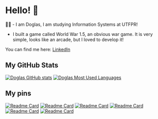# Hello! 👋

👨‍🎓 - I am Doglas, I am studying Information Systems at UTFPR!

<!--* I know the basics of various languages, like Python, JavaScript, C, Go, C#, but my main goal is to learn about AI.

* But I like BackEnd development a lot!-->

* I built a game called World War 1.5, an obvious war game. It is very simple, looks like an arcade,
but I loved to develop it!

You can find me here: <a href="https://www.linkedin.com/in/doglas-rocha/" target="_blank">LinkedIn</a>

## My GitHub Stats

[![Doglas GitHub stats](https://github-readme-stats.vercel.app/api?username=DoglasRocha&show_icons=true&theme=dark)](https://github.com/DoglasRocha)
[![Doglas Most Used Languages](https://github-readme-stats.vercel.app/api/top-langs/?username=DoglasRocha&theme=dark&hide=Jupyter%20Notebook&langs_count=8&layout=compact)](https://github.com/DoglasRocha)

  
## My pins
[![Readme Card](https://github-readme-stats.vercel.app/api/pin/?username=DoglasRocha&repo=biblioteca-a23&theme=dark)](https://github.com/DoglasRocha/biblioteca-a23)
[![Readme Card](https://github-readme-stats.vercel.app/api/pin/?username=DoglasRocha&repo=WW_1.5_game&theme=dark)](https://github.com/DoglasRocha/WW_1.5_game)
[![Readme Card](https://github-readme-stats.vercel.app/api/pin/?username=DoglasRocha&repo=turitiba&theme=dark)](https://github.com/DoglasRocha/turitiba)
[![Readme Card](https://github-readme-stats.vercel.app/api/pin/?username=DoglasRocha&repo=indicadores-dominancia-f1&theme=dark)](https://github.com/DoglasRocha/indicadores-dominancia-f1)
[![Readme Card](https://github-readme-stats.vercel.app/api/pin/?username=DoglasRocha&repo=f1-data-explorer&theme=dark)](https://github.com/DoglasRocha/f1-data-explorer)
[![Readme Card](https://github-readme-stats.vercel.app/api/pin/?username=DoglasRocha&repo=corrigidor-enem&theme=dark)](https://github.com/DoglasRocha/corrigidor-enem)

<!--
**DoglasRocha/DoglasRocha** is a ✨ _special_ ✨ repository because its `README.md` (this file) appears on your GitHub profile.

Here are some ideas to get you started:

- 🔭 I’m currently working on ...
- 🌱 I’m currently learning ...
- 👯 I’m looking to collaborate on ...
- 🤔 I’m looking for help with ...
- 💬 Ask me about ...
- 📫 How to reach me: ...
- 😄 Pronouns: ...
- ⚡ Fun fact: ...
-->
